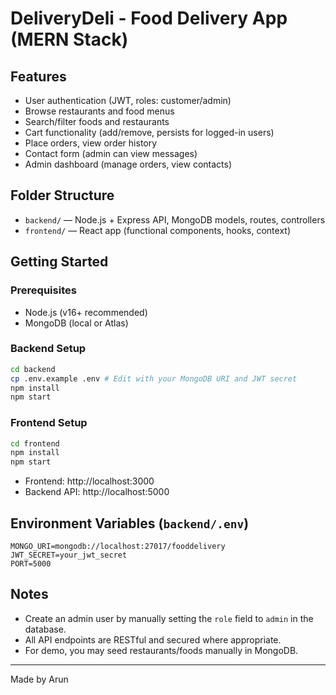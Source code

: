 # DeliveryDeli - Food Delivery App (MERN Stack)

## Features
- User authentication (JWT, roles: customer/admin)
- Browse restaurants and food menus
- Search/filter foods and restaurants
- Cart functionality (add/remove, persists for logged-in users)
- Place orders, view order history
- Contact form (admin can view messages)
- Admin dashboard (manage orders, view contacts)

## Folder Structure
- `backend/` — Node.js + Express API, MongoDB models, routes, controllers
- `frontend/` — React app (functional components, hooks, context)

## Getting Started

### Prerequisites
- Node.js (v16+ recommended)
- MongoDB (local or Atlas)

### Backend Setup
```bash
cd backend
cp .env.example .env # Edit with your MongoDB URI and JWT secret
npm install
npm start
```

### Frontend Setup
```bash
cd frontend
npm install
npm start
```

- Frontend: http://localhost:3000
- Backend API: http://localhost:5000

## Environment Variables (`backend/.env`)
```
MONGO_URI=mongodb://localhost:27017/fooddelivery
JWT_SECRET=your_jwt_secret
PORT=5000
```

## Notes
- Create an admin user by manually setting the `role` field to `admin` in the database.
- All API endpoints are RESTful and secured where appropriate.
- For demo, you may seed restaurants/foods manually in MongoDB.

---
Made by Arun 